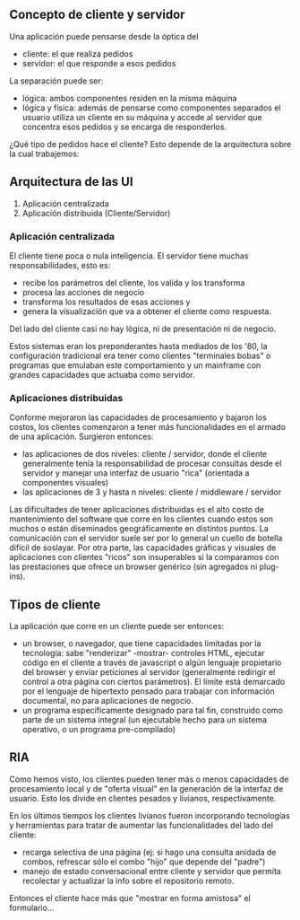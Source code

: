 Concepto de cliente y servidor
------------------------------

Una aplicación puede pensarse desde la óptica del

-   cliente: el que realiza pedidos
-   servidor: el que responde a esos pedidos

La separación puede ser:

-   lógica: ambos componentes residen en la misma máquina
-   lógica y física: además de pensarse como componentes separados el usuario utiliza un cliente en su máquina y accede al servidor que concentra esos pedidos y se encarga de responderlos.

¿Qué tipo de pedidos hace el cliente? Esto depende de la arquitectura sobre la cual trabajemos:

Arquitectura de las UI
----------------------

1.  Aplicación centralizada
2.  Aplicación distribuida (Cliente/Servidor)

### Aplicación centralizada

El cliente tiene poca o nula inteligencia. El servidor tiene muchas responsabilidades, esto es:

-   recibe los parámetros del cliente, los valida y los transforma
-   procesa las acciones de negocio
-   transforma los resultados de esas acciones y
-   genera la visualización que va a obtener el cliente como respuesta.

Del lado del cliente casi no hay lógica, ni de presentación ni de negocio.

Estos sistemas eran los preponderantes hasta mediados de los '80, la configuración tradicional era tener como clientes "terminales bobas" o programas que emulaban este comportamiento y un mainframe con grandes capacidades que actuaba como servidor.

### Aplicaciones distribuidas

Conforme mejoraron las capacidades de procesamiento y bajaron los costos, los clientes comenzaron a tener más funcionalidades en el armado de una aplicación. Surgieron entonces:

-   las aplicaciones de dos niveles: cliente / servidor, donde el cliente generalmente tenía la responsabilidad de procesar consultas desde el servidor y manejar una interfaz de usuario "rica" (orientada a componentes visuales)
-   las aplicaciones de 3 y hasta n niveles: cliente / middleware / servidor

Las dificultades de tener aplicaciones distribuidas es el alto costo de mantenimiento del software que corre en los clientes cuando estos son muchos o están diseminados geográficamente en distintos puntos. La comunicación con el servidor suele ser por lo general un cuello de botella difícil de soslayar. Por otra parte, las capacidades gráficas y visuales de aplicaciones con clientes "ricos" son insuperables si la comparamos con las prestaciones que ofrece un browser genérico (sin agregados ni plug-ins).

Tipos de cliente
----------------

La aplicación que corre en un cliente puede ser entonces:

-   un browser, o navegador, que tiene capacidades limitadas por la tecnología: sabe "renderizar" -mostrar- controles HTML, ejecutar código en el cliente a través de javascript o algún lenguaje propietario del browser y enviar peticiones al servidor (generalmente redirigir el control a otra página con ciertos parámetros). El límite está demarcado por el lenguaje de hipertexto pensado para trabajar con información documental, no para aplicaciones de negocio.
-   un programa específicamente designado para tal fin, construido como parte de un sistema integral (un ejecutable hecho para un sistema operativo, o un programa pre-compilado)

RIA
---

Como hemos visto, los clientes pueden tener más o menos capacidades de procesamiento local y de "oferta visual" en la generación de la interfaz de usuario. Esto los divide en clientes pesados y livianos, respectivamente.

En los últimos tiempos los clientes livianos fueron incorporando tecnologías y herramientas para tratar de aumentar las funcionalidades del lado del cliente:

-   recarga selectiva de una página (ej: si hago una consulta anidada de combos, refrescar sólo el combo "hijo" que depende del "padre")
-   manejo de estado conversacional entre cliente y servidor que permita recolectar y actualizar la info sobre el repositorio remoto.

Entonces el cliente hace más que "mostrar en forma amistosa" el formulario...
